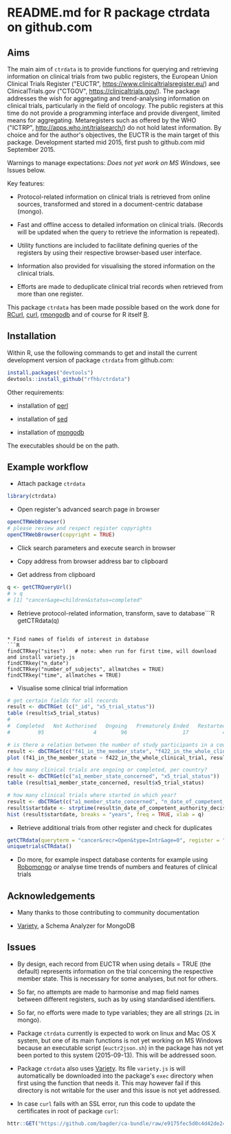 # README.md for R package ctrdata on github.com

## Aims

The main aim of `ctrdata` is to provide functions for querying and retrieving information on clinical trials from two public registers, the European Union Clinical Trials Register ("EUCTR", https://www.clinicaltrialsregister.eu/) and ClinicalTrials.gov ("CTGOV", https://clinicaltrials.gov/). The package addresses the wish for aggregating and trend-analysing information on clinical trials, particularly in the field of oncology. The public registers at this time do not provide a programming interface and provide divergent, limited means for aggregating. Metaregisters such as offered by the WHO ("ICTRP", http://apps.who.int/trialsearch/) do not hold latest information. By choice and for the author's objectives, the EUCTR is the main target of this package. Development started mid 2015, first push to github.com mid September 2015. 

Warnings to manage expectations: *Does not yet work on MS Windows*, see Issues below. 

Key features:

* Protocol-related information on clinical trials is retrieved from online sources, transformed and stored in a document-centric database (mongo). 

* Fast and offline access to detailed information on clinical trials. (Records will be updated when the query to retrieve the information is repeated). 

* Utility functions are included to facilitate defining queries of the registers by using their respective browser-based user interface. 

* Information also provided for visualising the stored information on the clinical trials.

* Efforts are made to deduplicate clinical trial records when retrieved from more than one register. 
  
This package `ctrdata` has been made possible based on the work done for [RCurl](http://www.omegahat.org/RCurl/), [curl](https://github.com/jeroenooms/curl), [rmongodb](https://github.com/mongosoup/rmongodb) and of course for R itself [R](http://www.r-project.org/).

## Installation

Within R, use the following commands to get and install the current development version of package `ctrdata` from github.com:

```R
install.packages("devtools")
devtools::install_github("rfhb/ctrdata")
```

Other requirements: 

* installation of [perl](https://www.perl.org/get.html)

* installation of [sed](http://www.gnu.org/software/sed/)

* installation of [mongodb](https://www.mongodb.org/)

The executables should be on the path.

## Example workflow

* Attach package `ctrdata` 
```R
library(ctrdata)
```

* Open register's advanced search page in browser 
```R
openCTRWebBrowser()
# please review and respect register copyrights
openCTRWebBrowser(copyright = TRUE)
```

* Click search parameters and execute search in browser 

* Copy address from browser address bar to clipboard

* Get address from clipboard
```R
q <- getCTRQueryUrl()
# > q
# [1] "cancer&age=children&status=completed"
```

* Retrieve protocol-related information, transform, save to database```R
getCTRdata(q)
```

* Find names of fields of interest in database
```R
findCTRkey("sites")   # note: when run for first time, will download and install variety.js
findCTRkey("n_date")
findCTRkey("number_of_subjects", allmatches = TRUE)
findCTRkey("time", allmatches = TRUE)
```

* Visualise some clinical trial information
```R
# get certain fields for all records
result <- dbCTRGet (c("_id", "x5_trial_status"))
table (result$x5_trial_status)
#
#  Completed   Not Authorised   Ongoing   Prematurely Ended   Restarted   Temporarily Halted 
#         95                4        96                  17           4                  3 
```
```R
# is there a relation between the number of study participants in a country and those in whole trial? 
result <- dbCTRGet(c("f41_in_the_member_state", "f422_in_the_whole_clinical_trial"))
plot (f41_in_the_member_state ~ f422_in_the_whole_clinical_trial, result)
```
```R
# how many clinical trials are ongoing or completed, per country? 
result <- dbCTRGet(c("a1_member_state_concerned", "x5_trial_status"))
table (result$a1_member_state_concerned, result$x5_trial_status)
```
```R
# how many clinical trials where started in which year? 
result <- dbCTRGet(c("a1_member_state_concerned", "n_date_of_competent_authority_decision"))
result$startdate <- strptime(result$n_date_of_competent_authority_decision, "%Y-%m-%d")
hist (result$startdate, breaks = "years", freq = TRUE, xlab = q)
```

* Retrieve additional trials from other register and check for duplicates
```R
getCTRdata(queryterm = "cancer&recr=Open&type=Intr&age=0", register = "CTGOV")
uniquetrialsCTRdata()
```

* Do more, for example inspect database contents for example using [Robomongo](http://www.robomongo.org) or analyse time trends of numbers and features of clinical trials


## Acknowledgements 

* Many thanks to those contributing to community documentation

* [Variety](https://github.com/variety/variety), a Schema Analyzer for MongoDB

## Issues

* By design, each record from EUCTR when using details = TRUE (the default) represents information on the trial concerning the respective member state. This is necessary for some analyses, but not for others. 

* So far, no attempts are made to harmonise and map field names between different registers, such as by using standardised identifiers. 

* So far, no efforts were made to type variables; they are all strings (`2L` in mongo). 

* Package `ctrdata` currently is expected to work on linux and Mac OS X system, but one of its main functions is not yet working on MS Windows because an executable script (`euctr2json.sh`) in the package has not yet been ported to this system (2015-09-13). This will be addressed soon.  

* Package `ctrdata` also uses [Variety](https://github.com/variety/variety). Its file `variety.js` is will automatically be downloaded into the package's `exec` directory when first using the function that needs it. This may however fail if this directory is not writable for the user and this issue is not yet addressed.

* In case `curl` fails with an SSL error, run this code to update the certificates in root of package `curl`:
```R
httr::GET("https://github.com/bagder/ca-bundle/raw/e9175fec5d0c4d42de24ed6d84a06d504d5e5a09/ca-bundle.crt", write_disk(system.file("", package = "curl"), inst/cacert.pem overwrite = TRUE))
```
